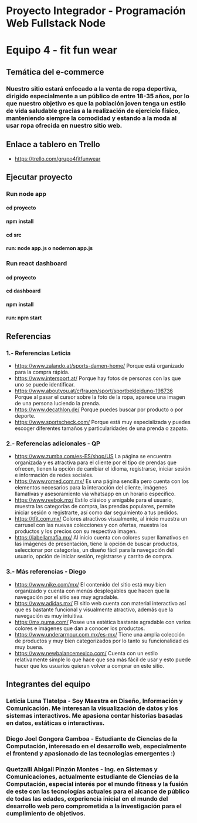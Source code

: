 # Proyecto Integrador - Programación Web Fullstack Node
# Equipo 4 - fit fun wear

## Temática del e-commerce
### Nuestro sitio estará enfocado a la venta de ropa deportiva, dirigido especialmente a un público de entre 18-35 años, por lo que nuestro objetivo es que la población joven tenga un estilo de vida saludable gracias a la realización de ejercicio físico, manteniendo siempre la comodidad y estando a la moda al usar ropa ofrecida en nuestro sitio web.

## Enlace a tablero en Trello
* <https://trello.com/grupo4fitfunwear>

## Ejecutar proyecto
### Run node app
#### cd proyecto
#### npm install
#### cd src
#### run: node app.js o nodemon app.js
### Run react dashboard
#### cd proyecto
#### cd dashboard
#### npm install
#### run: npm start

## Referencias
### 1.- Referencias Leticia
* <https://www.zalando.at/sports-damen-home/> 
    Porque está organizado para la compra rápida.
* <https://www.intersport.at/>
    Porque hay fotos de personas con las que uno se puede identificar.
* <https://www.aboutyou.at/c/frauen/sport/sportbekleidung-198736>
    Porque al pasar el cursor sobre la foto de la ropa, aparece una imagen de una persona luciendo la prenda.
* <https://www.decathlon.de/>
    Porque puedes buscar por producto o por deporte.
* <https://www.sportscheck.com/>
    Porque está muy especializada y puedes escoger diferentes tamaños y particularidades de una prenda o zapato.

### 2.- Referencias adicionales - QP
* <https://www.zumba.com/es-ES/shop/US> La página se encuentra organizada y es atractiva para el cliente por el tipo de prendas que ofrecen, tienen la opción de cambiar el idioma, registrarse, iniciar sesión e información de redes sociales.
* <https://www.romed.com.mx/> Es una página sencilla pero cuenta con los elementos necesarios para la interacción del cliente, imágenes llamativas y asesoramiento via whatsapp en un horario específico. 
* <https://www.reebok.mx/> Estilo clásico y amigable para el usuario, muestra las categorías de compra, las prendas populares, permite iniciar sesión o registrarte, así como dar seguimiento a tus pedidos. 
* <https://tfit.com.mx/> Colores atractivos visualmente, al inicio muestra un carrusel con las nuevas colecciones y con ofertas, muestra los productos y los precios con su respectiva imagen.
* <https://labellamafia.mx/> Al inicio cuenta con colores super llamativos en las imágenes de presentación, tiene la opción de buscar productos, seleccionar por categorías, un diseño fácil para la navegación del usuario, opción de iniciar sesión, registrarse y carrito de compra.

### 3.- Más referencias - Diego
* <https://www.nike.com/mx/> El contenido del sitio está muy bien organizado y cuenta con menús desplegables que hacen que la navegación por el sitio sea muy agradable.
* <https://www.adidas.mx/> El sitio web cuenta con material interactivo así que es bastante funcional y visualmente atractivo, además que la navegación es muy intuitiva.
* <https://mx.puma.com/> Posee una estética bastante agradable con varios colores e imágenes que dan a conocer los productos.
* <https://www.underarmour.com.mx/es-mx/> Tiene una amplia colección de productos y muy bien categorizados por lo tanto su funcionalidad es muy buena.
* <https://www.newbalancemexico.com/> Cuenta con un estilo relativamente simple lo que hace que sea más fácil de usar y esto puede hacer que los usuarios quieran volver a comprar en este sitio.

## Integrantes del equipo
### Leticia Luna Tlatelpa - Soy Maestra en Diseño, Información y Comunicación. Me interesan la visualización de datos y los sistemas interactivos. Me apasiona contar historias basadas en datos, estáticas o interactivas.
### Diego Joel Gongora Gamboa - Estudiante de Ciencias de la Computación, interesado en el desarrollo web, especialmente el frontend y apasionado de las tecnologías emergentes :)
### Quetzalli Abigail Pinzón Montes - Ing. en Sistemas y Comunicaciones, actualmente estudiante de Ciencias de la Computación, especial interés por el mundo fitness y la fusión de este con las tecnologías actuales para el alcance de público de todas las edades, experiencia inicial en el mundo del desarrollo web pero comprometida a la investigación para el cumplimiento de objetivos.